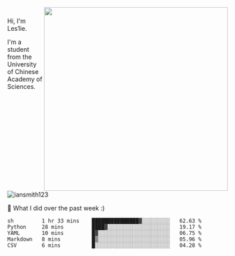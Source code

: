 <img align="right" src="https://github-readme-stats.vercel.app/api?username=iansmith123&show_icons=true&hide_border=true" width="420">

### 
Hi, I'm Les1ie. 

I'm a student from the University of Chinese Academy of Sciences.

<img src="https://komarev.com/ghpvc/?username=iansmith123" alt="iansmith123" />




🔭 What I did over the past week :)
<!--START_SECTION:waka-->
```text
sh         1 hr 33 mins    ███████████████▓░░░░░░░░░   62.63 % 
Python     28 mins         ████▓░░░░░░░░░░░░░░░░░░░░   19.17 % 
YAML       10 mins         █▓░░░░░░░░░░░░░░░░░░░░░░░   06.75 % 
Markdown   8 mins          █▒░░░░░░░░░░░░░░░░░░░░░░░   05.96 % 
CSV        6 mins          █░░░░░░░░░░░░░░░░░░░░░░░░   04.28 % 
```
<!--END_SECTION:waka-->


<!--
**IanSmith123/IanSmith123** is a ✨ _special_ ✨ repository because its `README.md` (this file) appears on your GitHub profile.
<img src="https://github.githubassets.com/images/spinners/octocat-spinner-64.gif">

Here are some ideas to get you started:

- 🔭 I’m currently working on ...
- 🌱 I’m currently learning ...
- 👯 I’m looking to collaborate on ...
- 🤔 I’m looking for help with ...
- 💬 Ask me about ...
- 📫 How to reach me: ...
- 😄 Pronouns: ...
- ⚡ Fun fact: ...
-->
